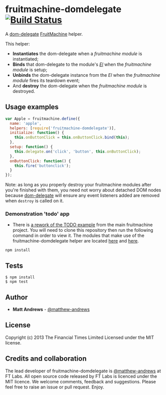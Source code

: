 # fruitmachine-domdelegate [![Build Status](https://travis-ci.org/matthew-andrews/fruitmachine-domdelegate.png?branch=master)](https://travis-ci.org/matthew-andrews/fruitmachine-domdelegate)

A [dom-delegate](http://github.com/ftlabs/dom-delegate) [FruitMachine](http://github.com/ftlabs/fruitmachine) helper.

This helper:
- **Instantiates** the dom-delegate when a _fruitmachine module_ is instantiated;
- **Binds** that dom-delegate to the module's *[El](https://github.com/ftlabs/fruitmachine/blob/master/docs/module-el.md)* when the _fruitmachine module_ is setup;
- **Unbinds** the dom-delegate instance from the *El* when the _fruitmachine module_ fires its teardown event;
- And **destroy** the dom-delegate when the _fruitmachine module_ is destroyed.

## Usage examples

```javascript
var Apple = fruitmachine.define({
  name: 'apple',
  helpers: [require('fruitmachine-domdelegate')],
  initialize: function() {
    this.onButtonClick = this.onButtonClick.bind(this);
  },
  setup: function() {
    this.delegate.on('click', 'button', this.onButtonClick);
  },
  onButtonClick: function() {
    this.fire('buttonclick');
  }
});
```

Note: as long as you properly destroy your fruitmachine modules after you're finished with them, you need not worry about detached DOM nodes because [dom-delegate](http://github.com/ftlabs/dom-delegate) will ensure any event listeners added are removed when `destroy` is called on it.

### Demonstration 'todo' app

- There is [a rework of the TODO example](http://github.com/matthew-andrews/fruitmachine-domdelegate/tree/master/examples/) from the main fruitmachine project.  You will need to clone this repository then run the following command in order to view it.  The modules that make use of the fruitmachine-domdelegate helper are located [here](https://github.com/matthew-andrews/fruitmachine-domdelegate/blob/master/examples/lib/modules/list-item/index.js) and [here](https://github.com/matthew-andrews/fruitmachine-domdelegate/blob/master/examples/lib/modules/strawberry/index.js).

```
npm install
```

## Tests

```
$ npm install
$ npm test
```

## Author

- **Matt Andrews** - [@matthew-andrews](http://github.com/matthew-andrews)

## License
Copyright (c) 2013 The Financial Times Limited
Licensed under the MIT license.

## Credits and collaboration

The lead developer of fruitmachine-domdelegate is [@matthew-andrews](http://github.com/matthew-andrews) at FT Labs. All open source code released by FT Labs is licenced under the MIT licence. We welcome comments, feedback and suggestions. Please feel free to raise an issue or pull request. Enjoy.
